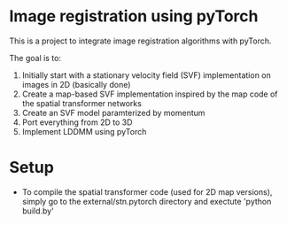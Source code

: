 # Image registration using pyTorch

This is a project to integrate image registration algorithms with pyTorch.

The goal is to: 

1. Initially start with a stationary velocity field (SVF) implementation on images in 2D (basically done)
2. Create a map-based SVF implementation inspired by the map code of the spatial transformer networks
3. Create an SVF model paramterized by momentum
4. Port everything from 2D to 3D
5. Implement LDDMM using pyTorch

# Setup

* To compile the spatial transformer code (used for 2D map versions), simply go to the external/stn.pytorch directory and exectute 'python build.by'
